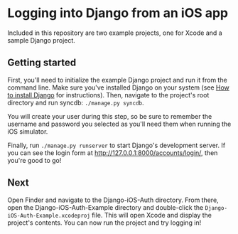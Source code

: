 # Logging into Django from an iOS app

Included in this repository are two example projects, one for Xcode and a sample Django project.

## Getting started

First, you'll need to initialize the example Django project and run it from the command line. Make sure you've installed Django on your system (see [How to install Django](https://docs.djangoproject.com/en/dev/topics/install/) for instructions). Then, navigate to the project's root directory and run syncdb: `./manage.py syncdb`.

You will create your user during this step, so be sure to remember the username and password you selected as you'll need them when running the iOS simulator.

Finally, run `./manage.py runserver` to start Django's development server. If you can see the login form at http://127.0.0.1:8000/accounts/login/, then you're good to go!

## Next

Open Finder and navigate to the Django-iOS-Auth directory. From there, open the Django-iOS-Auth-Example directory and double-click the `Django-iOS-Auth-Example.xcodeproj` file. This will open Xcode and display the project's contents. You can now run the project and try logging in!
